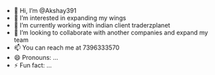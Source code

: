 - 👋 Hi, I’m @Akshay391
- 👀 I’m interested in expanding my wings 
- 🌱 I’m currently working with indian  client traderzplanet
- 💞️ I’m looking to collaborate with another companies and expand my team 
- 📫 You can reach me at 7396333570
- 😄 Pronouns: ...
- ⚡ Fun fact: ...

<!---
Akshay0391/Akshay0391 is a ✨ special ✨ repository because its `README.md` (this file) appears on your GitHub profile.
You can click the Preview link to take a look at your changes.
--->
